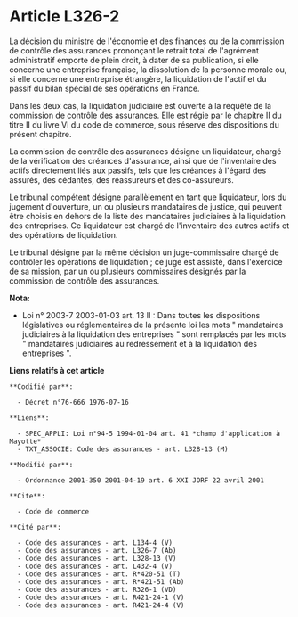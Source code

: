 # Article L326-2

La décision du ministre de l'économie et des finances ou de la commission de contrôle des assurances prononçant le retrait
total de l'agrément administratif emporte de plein droit, à dater de sa publication, si elle concerne une entreprise
française, la dissolution de la personne morale ou, si elle concerne une entreprise étrangère, la liquidation de l'actif et
du passif du bilan spécial de ses opérations en France.

Dans les deux cas, la liquidation judiciaire est ouverte à la requête de la commission de contrôle des assurances. Elle est
régie par le chapitre II du titre II du livre VI du code de commerce, sous réserve des dispositions du présent chapitre.

La commission de contrôle des assurances désigne un liquidateur, chargé de la vérification des créances d'assurance, ainsi
que de l'inventaire des actifs directement liés aux passifs, tels que les créances à l'égard des assurés, des cédantes, des
réassureurs et des co-assureurs.

Le tribunal compétent désigne parallèlement en tant que liquidateur, lors du jugement d'ouverture, un ou plusieurs
mandataires de justice, qui peuvent être choisis en dehors de la liste des mandataires judiciaires à la liquidation des
entreprises. Ce liquidateur est chargé de l'inventaire des autres actifs et des opérations de liquidation.

Le tribunal désigne par la même décision un juge-commissaire chargé de contrôler les opérations de liquidation ; ce juge est
assisté, dans l'exercice de sa mission, par un ou plusieurs commissaires désignés par la commission de contrôle des
assurances.

**Nota:**

- Loi n° 2003-7 2003-01-03 art. 13 II : Dans toutes les dispositions législatives ou réglementaires de la présente loi les
mots " mandataires judiciaires à la liquidation des entreprises " sont remplacés par les mots " mandataires judiciaires au
redressement et à la liquidation des entreprises ".

**Liens relatifs à cet article**

	**Codifié par**:

	  - Décret n°76-666 1976-07-16

	**Liens**:

	  - SPEC_APPLI: Loi n°94-5 1994-01-04 art. 41 *champ d'application à Mayotte*
	  - TXT_ASSOCIE: Code des assurances - art. L328-13 (M)

	**Modifié par**:

	  - Ordonnance 2001-350 2001-04-19 art. 6 XXI JORF 22 avril 2001

	**Cite**:

	  - Code de commerce

	**Cité par**:

	  - Code des assurances - art. L134-4 (V)
	  - Code des assurances - art. L326-7 (Ab)
	  - Code des assurances - art. L328-13 (V)
	  - Code des assurances - art. L432-4 (V)
	  - Code des assurances - art. R*420-51 (T)
	  - Code des assurances - art. R*421-51 (Ab)
	  - Code des assurances - art. R326-1 (VD)
	  - Code des assurances - art. R421-24-1 (V)
	  - Code des assurances - art. R421-24-4 (V)
